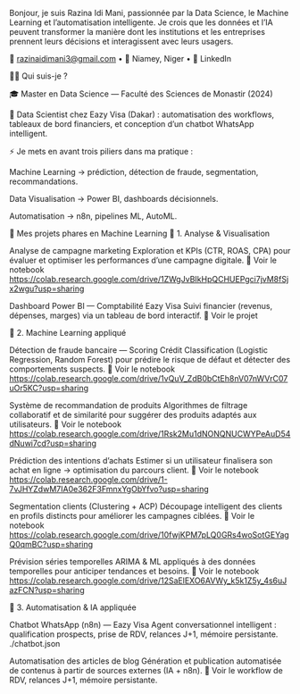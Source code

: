 Bonjour, je suis Razina Idi Mani, passionnée par la Data Science, le Machine Learning et l’automatisation intelligente.
Je crois que les données et l’IA peuvent transformer la manière dont les institutions et les entreprises prennent leurs décisions et interagissent avec leurs usagers.

📧 razinaidimani3@gmail.com
 • 📍 Niamey, Niger • 🔗 LinkedIn

🧑‍💻 Qui suis-je ?

🎓 Master en Data Science — Faculté des Sciences de Monastir (2024)

💼 Data Scientist chez Eazy Visa (Dakar) : automatisation des workflows, tableaux de bord financiers, et conception d’un chatbot WhatsApp intelligent.

⚡ Je mets en avant trois piliers dans ma pratique :

Machine Learning → prédiction, détection de fraude, segmentation, recommandations.

Data Visualisation → Power BI, dashboards décisionnels.

Automatisation → n8n, pipelines ML, AutoML.

📂 Mes projets phares en Machine Learning
🔹 1. Analyse & Visualisation

Analyse de campagne marketing 
Exploration et KPIs (CTR, ROAS, CPA) pour évaluer et optimiser les performances d’une campagne digitale.
🔗 Voir le notebook https://colab.research.google.com/drive/1ZWgJvBIkHpQCHUEPgci7jvM8fSjx2wgu?usp=sharing

Dashboard Power BI — Comptabilité Eazy Visa
Suivi financier (revenus, dépenses, marges) via un tableau de bord interactif.
🔗 Voir le projet

🔹 2. Machine Learning appliqué

Détection de fraude bancaire — Scoring Crédit 
Classification (Logistic Regression, Random Forest) pour prédire le risque de défaut et détecter des comportements suspects.
🔗 Voir le notebook  https://colab.research.google.com/drive/1vQuV_ZdB0bCtEh8nV07nWVrC07uOr5KC?usp=sharing

Système de recommandation de produits
Algorithmes de filtrage collaboratif et de similarité pour suggérer des produits adaptés aux utilisateurs.
🔗 Voir le notebook https://colab.research.google.com/drive/1Rsk2Mu1dNONQNUCWYPeAuD54dNuwi7cd?usp=sharing

Prédiction des intentions d’achats 
Estimer si un utilisateur finalisera son achat en ligne → optimisation du parcours client.
🔗 Voir le notebook https://colab.research.google.com/drive/1-7vJHYZdwM7IA0e362F3FmnxYgObYfvo?usp=sharing

Segmentation clients (Clustering + ACP) 
Découpage intelligent des clients en profils distincts pour améliorer les campagnes ciblées.
🔗 Voir le notebook https://colab.research.google.com/drive/10fwjKPM7pLQ0GRs4woSotGEYagQ0qmBC?usp=sharing

Prévision séries temporelles 
ARIMA & ML appliqués à des données temporelles pour anticiper tendances et besoins.
🔗 Voir le notebook  https://colab.research.google.com/drive/12SaElEXO6AVWy_k5k1Z5y_4s6uJazFCN?usp=sharing

🔹 3. Automatisation & IA appliquée

Chatbot WhatsApp (n8n) — Eazy Visa
Agent conversationnel intelligent : qualification prospects, prise de RDV, relances J+1, mémoire persistante.
./chatbot.json

Automatisation des articles de blog
Génération et publication automatisée de contenus à partir de sources externes (IA + n8n).
🔗 Voir le workflow de RDV, relances J+1, mémoire persistante.
